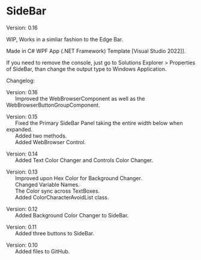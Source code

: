 # SideBar

Version: 0.16

WIP, Works in a simliar fashion to the Edge Bar.

Made in C# WPF App (.NET Framework) Template [Visual Studio 2022]].

If you need to remove the console, just go to Solutions Explorer > Properties of SideBar, than change the output type to Windows Application. 

Changelog:

Version: 0.16<br />
&nbsp;&nbsp;&nbsp;&nbsp;&nbsp;&nbsp;Improved the WebBrowserComponent as well as the WebBrowserButtonGroupComponent.<br />

Version: 0.15<br />
&nbsp;&nbsp;&nbsp;&nbsp;&nbsp;&nbsp;Fixed the Primary SideBar Panel taking the entire width below when expanded.<br />
&nbsp;&nbsp;&nbsp;&nbsp;&nbsp;&nbsp;Added two methods.<br />
&nbsp;&nbsp;&nbsp;&nbsp;&nbsp;&nbsp;Added WebBrowser Control.<br />

Version: 0.14<br />
&nbsp;&nbsp;&nbsp;&nbsp;&nbsp;&nbsp;Added Text Color Changer and Controls Color Changer.<br />

Version: 0.13<br />
&nbsp;&nbsp;&nbsp;&nbsp;&nbsp;&nbsp;Improved upon Hex Color for Background Changer.<br />
&nbsp;&nbsp;&nbsp;&nbsp;&nbsp;&nbsp;Changed Variable Names.<br />
&nbsp;&nbsp;&nbsp;&nbsp;&nbsp;&nbsp;The Color sync across TextBoxes.<br />
&nbsp;&nbsp;&nbsp;&nbsp;&nbsp;&nbsp;Added ColorCharacterAvoidList class.

Version: 0.12<br />
&nbsp;&nbsp;&nbsp;&nbsp;&nbsp;&nbsp;Added Background Color Changer to SideBar.

Version: 0.11<br />
&nbsp;&nbsp;&nbsp;&nbsp;&nbsp;&nbsp;Added three buttons to SideBar.

Version: 0.10<br />
&nbsp;&nbsp;&nbsp;&nbsp;&nbsp;&nbsp;Added files to GitHub.







